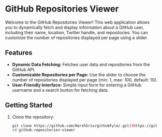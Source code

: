 # GitHub Repositories Viewer

Welcome to the GitHub Repositories Viewer! This web application allows you to dynamically fetch and display information about a GitHub user, including their name, location, Twitter handle, and repositories. You can customize the number of repositories displayed per page using a slider.

## Features

- **Dynamic Data Fetching:** Fetches user data and repositories from the GitHub API.
- **Customizable Repositories per Page:** Use the slider to choose the number of repositories displayed per page (min: 1, max: 100, default: 10).
- **User-Friendly Interface:** Simple input form for entering a GitHub username and a search button for fetching data.

## Getting Started

1. Clone the repository:

   ```bash
   git clone https://github.com/HarshSriv/githubFyle/.git](https://github.com/HarshSriv/githubFyle.git)https://github.com/HarshSriv/githubFyle.git
   cd github-repositories-viewer
